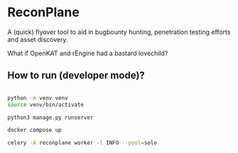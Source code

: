 
# ReconPlane

A (quick) flyover tool to aid in bugbounty hunting, penetration testing efforts and asset discovery.

What if OpenKAT and rEngine had a bastard lovechild?

## How to run (developer mode)?
```bash

python -m venv venv
source venv/bin/activate

python3 manage.py runserver

docker compose up

celery -A reconplane worker -l INFO --pool=solo

```